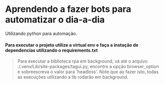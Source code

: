 ﻿# Aprendendo a fazer bots para automatizar o dia-a-dia
Utilizando python para automação.

#### Para executar o projeto utilize a virtual env e faça a instação de dependencias utilizando o requirements.txt


> Para executar a biblioteca rpa em background, vá até o arquivo ./.venv/Lib/site-packages/tagui.py, encontre a opção browser_option e sobreescreva o valor para 'headless'.
    Note que ao fazer isto, todas as execuções utilizando a lib rodarão em background.